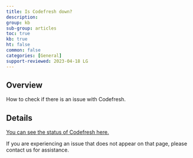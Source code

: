 ```yaml
---
title: Is Codefresh down?
description: 
group: kb
sub-group: articles
toc: true
kb: true
ht: false
common: false
categories: [General]
support-reviewed: 2023-04-18 LG
---
```


## Overview

How to check if there is an issue with Codefresh.

## Details

[You can see the status of Codefresh here.](https://status.codefresh.io/)

If you are experiencing an issue that does not appear on that page, please contact us for assistance.
